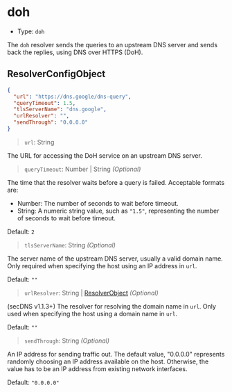 # doh

* Type: `doh`

The `doh` resolver sends the queries to an upstream DNS server and sends back the replies, using DNS over HTTPS (DoH).

## ResolverConfigObject

```json
{
  "url": "https://dns.google/dns-query",
  "queryTimeout": 1.5,
  "tlsServerName": "dns.google",
  "urlResolver": "",
  "sendThrough": "0.0.0.0"
}
```

> `url`: String

The URL for accessing the DoH service on an upstream DNS server.

> `queryTimeout`: Number | String _(Optional)_

The time that the resolver waits before a query is failed. Acceptable formats are:

* Number: The number of seconds to wait before timeout.
* String: A numeric string value, such as `"1.5"`, representing the number of seconds to wait before timeout.

Default: `2`

> `tlsServerName`: String _(Optional)_

The server name of the upstream DNS server, usually a valid domain name. Only required when specifying the host using an
IP address in `url`.

Default: `""`

> `urlResolver`: String | [ResolverObject](../configuration.md#resolverobject) _(Optional)_

(secDNS v1.1.3+) The resolver for resolving the domain name in `url`. Only used when specifying the host using a domain
name in `url`.

Default: `""`

> `sendThrough`: String _(Optional)_

An IP address for sending traffic out. The default value, "0.0.0.0" represents randomly choosing an IP address available
on the host. Otherwise, the value has to be an IP address from existing network interfaces.

Default: `"0.0.0.0"`
